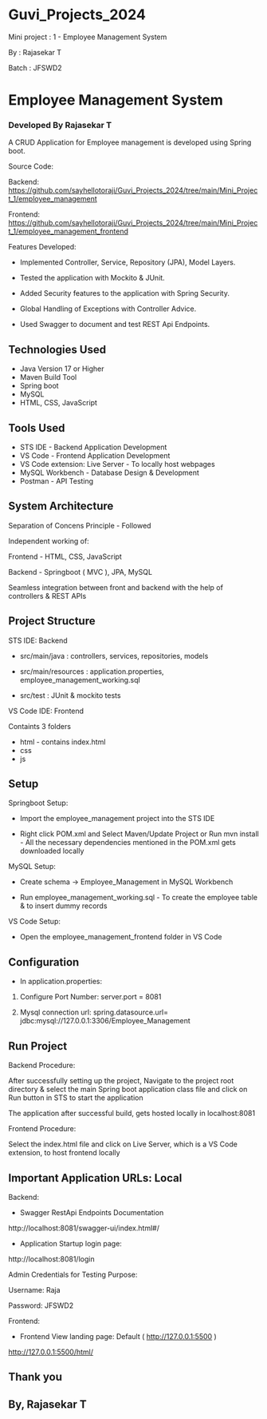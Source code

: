 # Guvi_Projects_2024

Mini project : 1 - Employee Management System


By	: Rajasekar T

Batch 	: JFSWD2



# Employee Management System
### Developed By Rajasekar T

A CRUD Application for Employee management is developed using Spring boot. 

Source Code:

Backend: https://github.com/sayhellotoraji/Guvi_Projects_2024/tree/main/Mini_Project_1/employee_management

Frontend: https://github.com/sayhellotoraji/Guvi_Projects_2024/tree/main/Mini_Project_1/employee_management_frontend



Features Developed:
* Implemented Controller, Service, Repository (JPA), Model Layers.

* Tested the application with Mockito & JUnit.

* Added Security features to the application with Spring Security.

* Global Handling of Exceptions with Controller Advice.

* Used Swagger to document and test REST Api Endpoints.
 
 
 


## Technologies Used

* Java Version 17 or Higher
* Maven Build Tool
* Spring boot
* MySQL
* HTML, CSS, JavaScript


## Tools Used

* STS IDE - Backend Application Development
* VS Code - Frontend Application Development
* VS Code extension: Live Server - To locally host webpages
* MySQL Workbench - Database Design & Development
* Postman - API Testing


## System Architecture

Separation of Concens Principle - Followed

Independent working of:

Frontend - HTML, CSS, JavaScript

Backend  - Springboot ( MVC ), JPA, MySQL

Seamless integration between front and backend with the help of controllers & REST APIs



## Project Structure

STS IDE: Backend
* src/main/java : 
controllers, services, repositories, models 

* src/main/resources :
application.properties, employee_management_working.sql

* src/test : JUnit & mockito tests


VS Code IDE: Frontend

Containts 3 folders
* html - contains index.html
* css 
* js



## Setup 

Springboot Setup:
* Import the employee_management project into the STS IDE

* Right click POM.xml and Select Maven/Update Project or Run mvn install - All the necessary dependencies mentioned in the POM.xml gets downloaded locally 

MySQL Setup:

* Create schema -> Employee_Management in MySQL Workbench

* Run employee_management_working.sql - To create the employee table & to insert dummy records

VS Code Setup: 

* Open the employee_management_frontend folder in VS Code 



## Configuration 

* In application.properties:

1. Configure Port Number:
server.port = 8081

2. Mysql connection url: 
spring.datasource.url= jdbc:mysql://127.0.0.1:3306/Employee_Management



## Run Project

Backend Procedure:

After successfully setting up the project, Navigate to the project root directory & select the main Spring boot application class file and click on Run button in STS to start the application

The application after successful build, gets hosted locally in localhost:8081


Frontend Procedure:

Select the index.html file and click on Live Server, which is a VS Code extension, to host frontend locally


## Important Application URLs: Local

Backend:
* Swagger RestApi Endpoints Documentation 

http://localhost:8081/swagger-ui/index.html#/ 

* Application Startup login page:

http://localhost:8081/login


Admin Credentials for Testing Purpose:

Username: Raja

Password: JFSWD2

Frontend:
* Frontend View landing page: Default ( http://127.0.0.1:5500 )

http://127.0.0.1:5500/html/

## Thank you
## By, Rajasekar T
